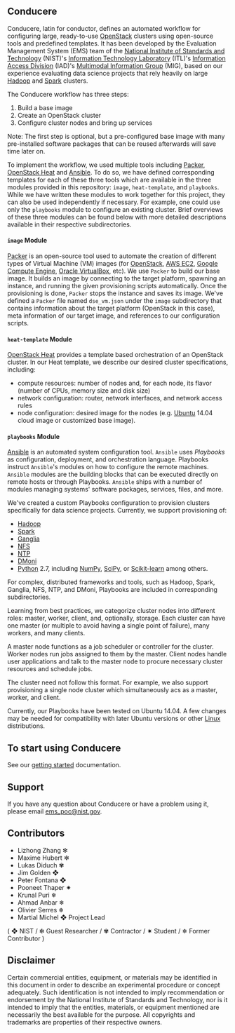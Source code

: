 ## Conducere

Conducere, latin for conductor, defines an automated workflow for configuring large, ready-to-use [OpenStack](https://www.openstack.org/) clusters using open-source tools and predefined templates.
It has been developed by the Evaluation Management System (EMS) team of the [National Institute of Standards and Technology](https://www.nist.gov/) (NIST)'s [Information Technology Laboratory](https://www.nist.gov/itl) (ITL)'s [Information Access Division](https://www.nist.gov/itl/iad) (IAD)'s [Multimodal Information Group](https://www.nist.gov/itl/iad/mig) (MIG), based on our experience evaluating data science projects that rely heavily on large [Hadoop](https://hadoop.apache.org/) and [Spark](https://spark.apache.org/) clusters.

The Conducere workflow has three steps:

1. Build a base image
2. Create an OpenStack cluster
3. Configure cluster nodes and bring up services

Note: The first step is optional, but a pre-configured base image with many pre-installed software packages that can be reused afterwards will save time later on.

To implement the workflow, we used multiple tools including [Packer](https://www.packer.io/), [OpenStack Heat](https://wiki.openstack.org/wiki/Heat) and [Ansible](https://www.ansible.com/). To do so, we have defined corresponding templates for each of these three tools which are available in the three modules provided in this repository: `image`, `heat-template`, and `playbooks`. While we have written these modules to work together for this project, they can also be used independently if necessary. For example, one could use only the `playbooks` module to configure an existing cluster. Brief overviews of these three modules can be found below with more detailed descriptions available in their respective subdirectories.

#### `image` Module

[Packer](https://www.packer.io/) is an open-source tool used to automate the creation of different types of Virtual Machine (VM) images (for [OpenStack](https://www.openstack.org/), [AWS EC2](https://aws.amazon.com/ec2/), [Google Compute Engine](https://cloud.google.com/compute/), [Oracle VirtualBox](https://www.virtualbox.org/), etc). We use `Packer` to build our base image. It builds an image by connecting to the target platform, spawning an instance, and running the given provisioning scripts automatically. Once the provisioning is done, `Packer` stops the instance and saves its image. We've defined a `Packer` file named `dse_vm.json` under the `image` subdirectory that contains information about the target platform (OpenStack in this case), meta information of our target image, and references to our configuration scripts.

#### `heat-template` Module

[OpenStack Heat](https://wiki.openstack.org/wiki/Heat) provides a template based orchestration of an OpenStack cluster. In our Heat template, we describe our desired cluster specifications, including:
* compute resources: number of nodes and, for each node, its flavor (number of CPUs, memory size and disk size)
* network configuration: router, network interfaces, and network access rules
* node configuration: desired image for the nodes (e.g. [Ubuntu](https://www.ubuntu.com/) 14.04 cloud image or customized base image).

#### `playbooks` Module

[Ansible](http://docs.ansible.com/ansible/index.html) is an automated system configuration tool. `Ansible` uses *Playbooks* as configuration, deployment, and orchestration language. Playbooks instruct `Ansible`'s modules on how to configure the remote machines. `Ansible` modules are the building blocks that can be executed directly on remote hosts or through Playbooks. `Ansible` ships with a number of modules managing systems' software packages, services, files, and more.

We've created a custom Playbooks configuration to provision clusters specifically for data science projects. Currently, we support provisioning of:

- [Hadoop](https://hadoop.apache.org/)
- [Spark](https://spark.apache.org/)
- [Ganglia](http://ganglia.sourceforge.net/)
- [NFS](https://en.wikipedia.org/wiki/Network_File_System)
- [NTP](http://www.ntp.org/)
- [DMoni](https://github.com/usnistgov/DMoni)
- [Python](https://www.python.org/) 2.7, including [NumPy](http://www.numpy.org/), [SciPy](https://www.scipy.org/), or [Scikit-learn](http://scikit-learn.org/stable/) among others.

For complex, distributed frameworks and tools, such as Hadoop, Spark, Ganglia, NFS, NTP, and DMoni, Playbooks are included in corresponding subdirectories.

Learning from best practices, we categorize cluster nodes into different roles: master, worker, client, and, optionally, storage. Each cluster can have one master (or multiple to avoid having a single point of failure), many workers, and many clients.

A master node functions as a job scheduler or controller for the cluster. 
Worker nodes run jobs assigned to them by the master. 
Client nodes handle user applications and talk to the master node to procure necessary cluster resources and schedule jobs.

The cluster need not follow this format. For example, we also support provisioning a single node cluster which simultaneously acs as a master, worker, and client. 

Currently, our Playbooks have been tested on Ubuntu 14.04. A few changes may be needed for compatibility with later Ubuntu versions or other [Linux](https://www.linuxfoundation.org/) distributions.

## To start using Conducere

See our [getting started](/docs/getting_started.md) documentation.

## Support

If you have any question about Conducere or have a problem using it, please email [ems_poc@nist.gov](mailto:ems_poc@nist.gov).

## Contributors

* Lizhong Zhang ✻
* Maxime Hubert ✻
* Lukas Diduch ✾
* Jim Golden ❖
* Peter Fontana ❖
* Pooneet Thaper ✷
* Krunal Puri ❄
* Ahmad Anbar ❄
* Olivier Serres ❄
* Martial Michel ❖ Project Lead

( ❖ NIST / ✻ Guest Researcher / ✾ Contractor / ✷ Student / ❄ Former Contributor )

## Disclaimer

Certain commercial entities, equipment, or materials may be identified in this document in order to describe an experimental procedure or concept adequately. Such identification is not intended to imply recommendation or endorsement by the National Institute of Standards and Technology, nor is it intended to imply that the entities, materials, or equipment mentioned are necessarily the best available for the purpose.
All copyrights and trademarks are properties of their respective owners.